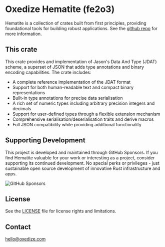 # Oxedize Hematite (fe2o3)

Hematite is a collection of crates built from first principles, providing foundational tools for building robust applications.  See the [github repo](https://github.com/Oxedize/fe2o3) for more information.

## This crate

This crate provides and implementation of Jason's Data And Type (JDAT) scheme, a superset of JSON that adds type annotations and binary encoding capabilities. The crate includes:

- A complete reference implementation of the JDAT format
- Support for both human-readable text and compact binary representations
- Built-in type annotations for precise data serialisation
- A rich set of numeric types including arbitrary precision integers and decimals
- Support for user-defined types through a flexible extension mechanism
- Comprehensive serialisation/deserialisation traits and derive macros
- Full JSON compatibility while providing additional functionality

## Supporting Development

This project is developed and maintained through GitHub Sponsors. If you find Hematite valuable for your work or interesting as a project, consider supporting its continued development. No special perks or privileges - just sustainable open source development of innovative Rust infrastructure and apps.

![GitHub Sponsors](https://img.shields.io/github/sponsors/Oxedize)

## License

See the [LICENSE](LICENSE) file for license rights and limitations.

## Contact

<hello@oxedize.com>
